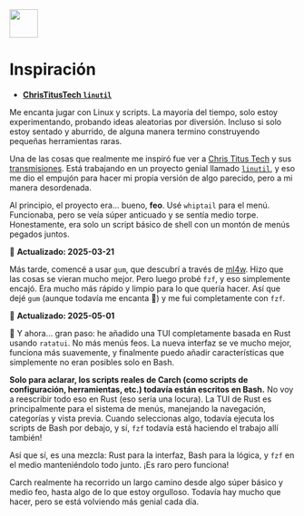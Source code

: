 <img src="https://cdn-icons-png.flaticon.com/128/7119/7119415.png" width="50" />

<br>

# Inspiración

- **[ChrisTitusTech `linutil`](https://github.com/ChrisTitusTech/linutil/)**  

Me encanta jugar con Linux y scripts. La mayoría del tiempo, solo estoy experimentando, probando ideas aleatorias por diversión. Incluso si solo estoy sentado y aburrido, de alguna manera termino construyendo pequeñas herramientas raras.

Una de las cosas que realmente me inspiró fue ver a [Chris Titus Tech](https://www.youtube.com/@ChrisTitusTech) y sus [transmisiones](https://www.youtube.com/@TitusTechTalk). Está trabajando en un proyecto genial llamado [`linutil`](https://github.com/ChrisTitusTech/linutil/), y eso me dio el empujón para hacer mi propia versión de algo parecido, pero a mi manera desordenada.

Al principio, el proyecto era... bueno, **feo**. Usé `whiptail` para el menú. Funcionaba, pero se veía súper anticuado y se sentía medio torpe. Honestamente, era solo un script básico de shell con un montón de menús pegados juntos.

📅 **Actualizado: 2025-03-21**  

Más tarde, comencé a usar `gum`, que descubrí a través de [ml4w](https://github.com/mylinuxforwork). Hizo que las cosas se vieran mucho mejor. Pero luego probé `fzf`, y eso simplemente encajó. Era mucho más rápido y limpio para lo que quería hacer. Así que dejé `gum` (aunque todavía me encanta 💖) y me fui completamente con `fzf`.

📅 **Actualizado: 2025-05-01**  

🦀 Y ahora... gran paso: he añadido una TUI completamente basada en Rust usando `ratatui`. No más menús feos. La nueva interfaz se ve mucho mejor, funciona más suavemente, y finalmente puedo añadir características que simplemente no eran posibles solo en Bash.

**Solo para aclarar, los scripts reales de Carch (como scripts de configuración, herramientas, etc.) todavía están escritos en Bash.** No voy a reescribir todo eso en Rust (eso sería una locura). La TUI de Rust es principalmente para el sistema de menús, manejando la navegación, categorías y vista previa. Cuando seleccionas algo, todavía ejecuta los scripts de Bash por debajo, y sí, `fzf` todavía está haciendo el trabajo allí también!

Así que sí, es una mezcla: Rust para la interfaz, Bash para la lógica, y `fzf` en el medio manteniéndolo todo junto. ¡Es raro pero funciona!

Carch realmente ha recorrido un largo camino desde algo súper básico y medio feo, hasta algo de lo que estoy orgulloso. Todavía hay mucho que hacer, pero se está volviendo más genial cada día.